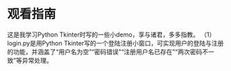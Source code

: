 # 观看指南
这是我学习Python Tkinter时写的一些小demo，享与诸君，多多指教。
（1）login.py是用Python Tkinter写的一个登陆注册小窗口，可实现用户的登陆与注册的功能，并涵盖了“用户名为空”“密码错误”“注册用户名已存在”“两次密码不一致”等异常处理。
